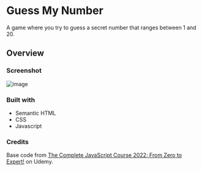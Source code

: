 # Guess My Number
A game where you try to guess a secret number that ranges between 1 and 20.

## Overview

### Screenshot
![image](https://media.github.ibm.com/user/403031/files/14bb5e80-1a6b-11ed-924e-c9700af83fd3)

### Built with
- Semantic HTML
- CSS
- Javascript

### Credits
Base code from [The Complete JavaScript Course 2022: From Zero to Expert!](https://ibm-learning.udemy.com/course/the-complete-javascript-course) on Udemy.
